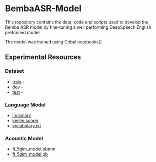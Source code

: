 # BembaASR-Model
This repository contains the data, code and scripts used to develop the Bemba ASR model by fine-tuning a well performing DeepSpeech English pretrained model.

The model was trained using Cobal notebooks[]

## Experimental Resources
### Dataset
* [train](https://drive.google.com/drive/folders/1LAb04Ylj8gPIJ1p5w2AnmUgDuAuuUifO?usp=sharing) - 
* [dev](https://drive.google.com/drive/folders/1hGo5yJJy57hg0tShGdCLjHW0aEP-1iVO?usp=sharing) -
* [test](https://drive.google.com/drive/folders/1843to0yTW5xsLu_PIvJ_qAt9JnWIclDg?usp=sharing) -

### Language Model
* [lm.binary]()
* [kenlm.scorer]()
* [vocabulary.txt]()

### Acoustic Model
* [ft_5glm_model.pbmm]()
* [ft_5glm_model.pb]()
